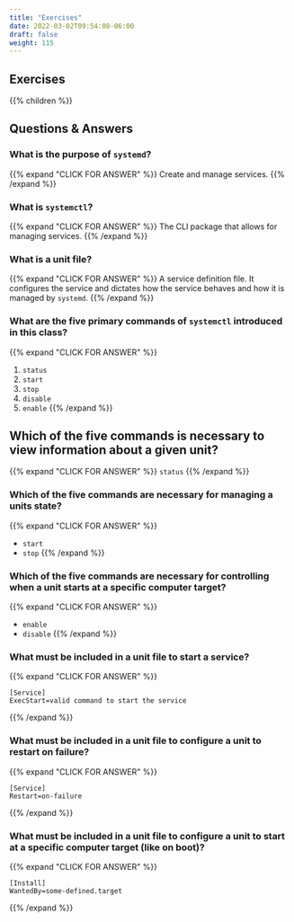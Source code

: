 ```yaml
---
title: "Exercises"
date: 2022-03-02T09:54:08-06:00
draft: false
weight: 115
---
```


## Exercises

{{% children %}}

## Questions & Answers

### What is the purpose of `systemd`?

{{% expand "CLICK FOR ANSWER" %}}
Create and manage services.
{{% /expand %}}

### What is `systemctl`?

{{% expand "CLICK FOR ANSWER" %}}
The CLI package that allows for managing services.
{{% /expand %}}

### What is a unit file?

{{% expand "CLICK FOR ANSWER" %}}
A service definition file. It configures the service and dictates how the service behaves and how it is managed by `systemd`.
{{% /expand %}}

### What are the five primary commands of `systemctl` introduced in this class?

{{% expand "CLICK FOR ANSWER" %}}
1. `status`
1. `start`
1. `stop`
1. `disable`
1. `enable`
{{% /expand %}}

## Which of the five commands is necessary to view information about a given unit?

{{% expand "CLICK FOR ANSWER" %}}
`status`
{{% /expand %}}

### Which of the five commands are necessary for managing a units state?

{{% expand "CLICK FOR ANSWER" %}}
- `start`
- `stop`
{{% /expand %}}

### Which of the five commands are necessary for controlling when a unit starts at a specific computer target?

{{% expand "CLICK FOR ANSWER" %}}
- `enable`
- `disable`
{{% /expand %}}

### What must be included in a unit file to start a service?

{{% expand "CLICK FOR ANSWER" %}}
```systemd
[Service]
ExecStart=valid command to start the service
```
{{% /expand %}}

### What must be included in a unit file to configure a unit to restart on failure?

{{% expand "CLICK FOR ANSWER" %}}
```systemd
[Service]
Restart=on-failure
```
{{% /expand %}}

### What must be included in a unit file to configure a unit to start at a specific computer target (like on boot)?

{{% expand "CLICK FOR ANSWER" %}}
```systemd
[Install]
WantedBy=some-defined.target
```
{{% /expand %}}